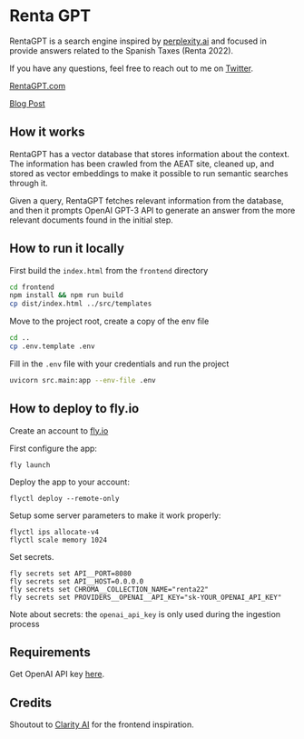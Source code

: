 # Renta GPT

RentaGPT is a search engine inspired by [perplexity.ai](https://www.perplexity.ai/) and focused in provide answers
related to the Spanish Taxes (Renta 2022).

If you have any questions, feel free to reach out to me on [Twitter](https://twitter.com/mpuig).

[RentaGPT.com](https://rentagpt.com)

[Blog Post](https://medium.com/@mpuig/developing-rentagpt-a-search-bot-for-taxes-using-langchain-chroma-and-openai-gpt-c9c56c508a62)

## How it works

RentaGPT has a vector database that stores information about the context.
The information has been crawled from the AEAT site, cleaned up, and stored as vector embeddings to make it
possible to run semantic searches through it.

Given a query, RentaGPT fetches relevant information from the database, and then it prompts OpenAI GPT-3 API to generate
an answer from the more relevant documents found in the initial step.

## How to run it locally

First build the `index.html` from the `frontend` directory

```bash
cd frontend
npm install && npm run build
cp dist/index.html ../src/templates
```

Move to the project root, create a copy of the env file

```bash
cd ..
cp .env.template .env
```

Fill in the `.env` file with your credentials and run the project

```bash
uvicorn src.main:app --env-file .env
```

## How to deploy to fly.io

Create an account to [fly.io](https://fly.io)

First configure the app:

```
fly launch
```

Deploy the app to your account:

```
flyctl deploy --remote-only
```

Setup some server parameters to make it work properly:

```
flyctl ips allocate-v4
flyctl scale memory 1024
```

Set secrets.

```
fly secrets set API__PORT=8080
fly secrets set API__HOST=0.0.0.0
fly secrets set CHROMA__COLLECTION_NAME="renta22"
fly secrets set PROVIDERS__OPENAI__API_KEY="sk-YOUR_OPENAI_API_KEY"
```

Note about secrets: the `openai_api_key` is only used during the ingestion process

## Requirements

Get OpenAI API key [here](https://openai.com/api/).

## Credits

Shoutout to [Clarity AI](https://github.com/mckaywrigley/clarity-ai) for the frontend inspiration.
